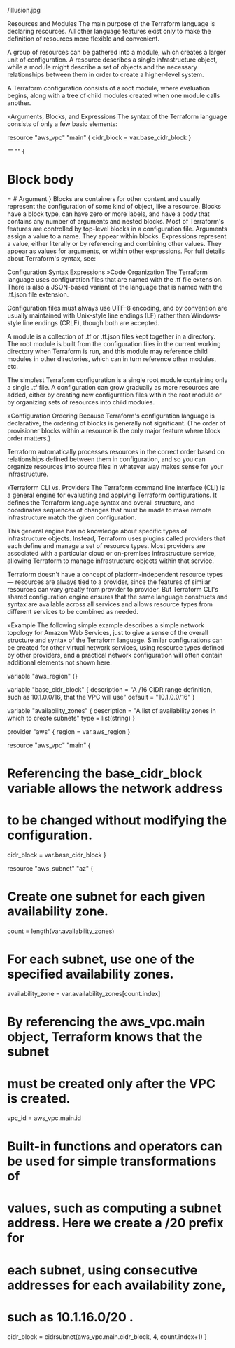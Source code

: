 /illusion.jpg

Resources and Modules
The main purpose of the Terraform language is declaring resources. All other language features exist only to make the definition of resources more flexible and convenient.

A group of resources can be gathered into a module, which creates a larger unit of configuration. A resource describes a single infrastructure object, while a module might describe a set of objects and the necessary relationships between them in order to create a higher-level system.

A Terraform configuration consists of a root module, where evaluation begins, along with a tree of child modules created when one module calls another.

»Arguments, Blocks, and Expressions
The syntax of the Terraform language consists of only a few basic elements:

resource "aws_vpc" "main" {
  cidr_block = var.base_cidr_block
}

<BLOCK TYPE> "<BLOCK LABEL>" "<BLOCK LABEL>" {
  # Block body
  <IDENTIFIER> = <EXPRESSION> # Argument
}
Blocks are containers for other content and usually represent the configuration of some kind of object, like a resource. Blocks have a block type, can have zero or more labels, and have a body that contains any number of arguments and nested blocks. Most of Terraform's features are controlled by top-level blocks in a configuration file.
Arguments assign a value to a name. They appear within blocks.
Expressions represent a value, either literally or by referencing and combining other values. They appear as values for arguments, or within other expressions.
For full details about Terraform's syntax, see:

Configuration Syntax
Expressions
»Code Organization
The Terraform language uses configuration files that are named with the .tf file extension. There is also a JSON-based variant of the language that is named with the .tf.json file extension.

Configuration files must always use UTF-8 encoding, and by convention are usually maintained with Unix-style line endings (LF) rather than Windows-style line endings (CRLF), though both are accepted.

A module is a collection of .tf or .tf.json files kept together in a directory. The root module is built from the configuration files in the current working directory when Terraform is run, and this module may reference child modules in other directories, which can in turn reference other modules, etc.

The simplest Terraform configuration is a single root module containing only a single .tf file. A configuration can grow gradually as more resources are added, either by creating new configuration files within the root module or by organizing sets of resources into child modules.

»Configuration Ordering
Because Terraform's configuration language is declarative, the ordering of blocks is generally not significant. (The order of provisioner blocks within a resource is the only major feature where block order matters.)

Terraform automatically processes resources in the correct order based on relationships defined between them in configuration, and so you can organize resources into source files in whatever way makes sense for your infrastructure.

»Terraform CLI vs. Providers
The Terraform command line interface (CLI) is a general engine for evaluating and applying Terraform configurations. It defines the Terraform language syntax and overall structure, and coordinates sequences of changes that must be made to make remote infrastructure match the given configuration.

This general engine has no knowledge about specific types of infrastructure objects. Instead, Terraform uses plugins called providers that each define and manage a set of resource types. Most providers are associated with a particular cloud or on-premises infrastructure service, allowing Terraform to manage infrastructure objects within that service.

Terraform doesn't have a concept of platform-independent resource types — resources are always tied to a provider, since the features of similar resources can vary greatly from provider to provider. But Terraform CLI's shared configuration engine ensures that the same language constructs and syntax are available across all services and allows resource types from different services to be combined as needed.

»Example
The following simple example describes a simple network topology for Amazon Web Services, just to give a sense of the overall structure and syntax of the Terraform language. Similar configurations can be created for other virtual network services, using resource types defined by other providers, and a practical network configuration will often contain additional elements not shown here.

variable "aws_region" {}

variable "base_cidr_block" {
  description = "A /16 CIDR range definition, such as 10.1.0.0/16, that the VPC will use"
  default = "10.1.0.0/16"
}

variable "availability_zones" {
  description = "A list of availability zones in which to create subnets"
  type = list(string)
}

provider "aws" {
  region = var.aws_region
}

resource "aws_vpc" "main" {
  # Referencing the base_cidr_block variable allows the network address
  # to be changed without modifying the configuration.
  cidr_block = var.base_cidr_block
}

resource "aws_subnet" "az" {
  # Create one subnet for each given availability zone.
  count = length(var.availability_zones)

  # For each subnet, use one of the specified availability zones.
  availability_zone = var.availability_zones[count.index]

  # By referencing the aws_vpc.main object, Terraform knows that the subnet
  # must be created only after the VPC is created.
  vpc_id = aws_vpc.main.id

  # Built-in functions and operators can be used for simple transformations of
  # values, such as computing a subnet address. Here we create a /20 prefix for
  # each subnet, using consecutive addresses for each availability zone,
  # such as 10.1.16.0/20 .
  cidr_block = cidrsubnet(aws_vpc.main.cidr_block, 4, count.index+1)
}
